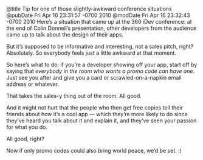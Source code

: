 @title Tip for one of those slightly-awkward conference situations
@pubDate Fri Apr 16 23:31:57 -0700 2010
@modDate Fri Apr 16 23:32:43 -0700 2010
Here’s a situation that came up at the 360 iDev conference: at the end of Colin Donnell’s presentation, other developers from the audience came up to talk about the design of their apps.

But it’s supposed to be informative and interesting, not a sales pitch, right? Absolutely. So everybody feels just a little awkward at that moment.

So here’s what to do: if you’re a developer showing off your app, start off by saying that <em>everybody in the room who wants a promo code can have one</em>. Just see you after and give you a card or scrawled-on-a-napkin email address or whatever.

That takes the sales-y thing out of the room. All good.

And it might not hurt that the people who then get free copies tell their friends about how it’s a cool app — which they’re more likely to do since they’ve heard you talk about it and explain it, and they’ve seen your passion for what you do.

All good, right?

Now if only promo codes could also bring world peace, we’d be set. :)
